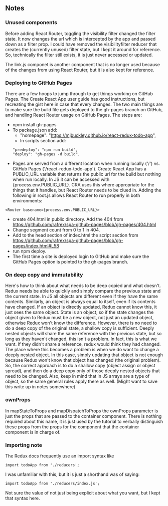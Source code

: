 ## Notes

### Unused components

Before adding React Router, toggling the visibility filter changed the filter state. It now changes the url which is intercepted by the app and passed down as a filter prop. I could have removed the visibilityfilter reducer that creates the (currently unused) filter state, but I kept it around for reference. So, technically the filter still exists, it is just never accessed or updated.

The link.js componet is another component that is no longer used because of the changes from using React Router, but it is also kept for reference.


### Deploying to GitHub Pages

There are a few hoops to jump through to get things working on GitHub Pages. The Create React App user guide has good instructions, but recreating the gist here in case that every changes. The two main things are to make sure the build file gets deployed to the gh-pages branch on GitHub, and handling React Router usage on GitHub Pages. The steps are:

- npm install gh-pages
- To package.json add:
  - "homepage": "https://mjbuckley.github.io/react-redux-todo-app",
  - In scripts section add:
  ```
  "predeploy": "npm run build",
  "deploy": "gh-pages -d build",
  ```
- Pages are served from a different location when running locally ('/') vs. GitHub Pages ('/react-redux-todo-app'). Create React App has a PUBLIC_URL variable that returns the public url for the build but nothing when run locally. In JS it can be accessed with {process.env.PUBLIC_URL}. CRA uses this where appropriate for the things that it handles, but React Router needs to be clued in. Adding the following in root.js allows React Router to run properly in both environments:
```
<Router basename={process.env.PUBLIC_URL}>
```
- create 404.html in public directory. Add the 404 from https://github.com/rafrex/spa-github-pages/blob/gh-pages/404.html
- Change segment count from 0 to 1 in 404.
- Add to the head section of index.html the script section from https://github.com/rafrex/spa-github-pages/blob/gh-pages/index.html#L58
- run npm deploy.
- The first time a site is deployed login to GitHub and make sure the GitHub Pages option is pointed to the gh-pages branch.


### On deep copy and immutability

Here's how to think about what needs to be deep copied and what doesn't. Redux needs be able to quickly and simply compare the previous state and the current state. In JS all objects are different even if they have the same contents. Similarly, an object is always equal to itself, even if its contents have changed. If an object is directly updated, Redux cannot know this, it just sees the same object. State is an object, so if the state changes the object given to Redux must be a new object, not just an updated object, otherwise Redux won't know the difference. However, there is no need to do a deep copy of the original state, a shallow copy is sufficient. Deeply nested objects will share the same reference with the previous state, but so long as they haven't changed, this isn't a problem. In fact, this is what we want. If they didn't share a reference, redux would think they had changed. The place where this becomes a problem is when we do want to change a deeply nested object. In this case, simply updating that object is not enough because Redux won't know that object has changed (the original problem). So, the correct approach is to do a shallow copy (object assign or object spread), and then do a deep copy only of those deeply nested objects that need to be changed. Also, keep in mind that in JS arrays are a type of object, so the same general rules apply there as well. (Might want to save this write up in notes somewhere)


### ownProps

In mapStateToProps and mapDispatchToProps the ownProps parameter is just the props that are passed to the container component. There is nothing required about this name, it is just used by the tutorial to verbally distinguish these props from the props for the component that the container component is in charge of.


### Importing note

The Redux docs frequently use an import syntax like
```
import todoApp from './reducers';
```
I was unfamiliar with this, but it is just a shorthand was of saying:
```
import todoApp from './reducers/index.js';
```
Not sure the value of not just being explicit about what you want, but I kept that syntax here.
